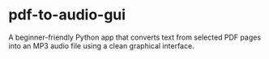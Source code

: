# pdf-to-audio-gui
A beginner-friendly Python app that converts text from selected PDF pages into an MP3 audio file using a clean graphical interface.
